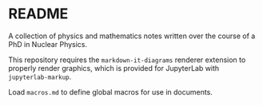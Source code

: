 README
======

A collection of physics and mathematics notes written over the course of a PhD in Nuclear Physics.

This repository requires the `markdown-it-diagrams` renderer extension to properly render graphics, which is provided for JupyterLab with `jupyterlab-markup`.

Load `macros.md` to define global macros for use in documents.